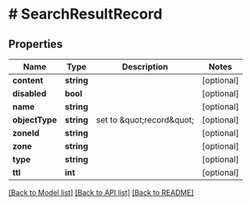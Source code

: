 # # SearchResultRecord

## Properties

Name | Type | Description | Notes
------------ | ------------- | ------------- | -------------
**content** | **string** |  | [optional]
**disabled** | **bool** |  | [optional]
**name** | **string** |  | [optional]
**objectType** | **string** | set to \&quot;record\&quot; | [optional]
**zoneId** | **string** |  | [optional]
**zone** | **string** |  | [optional]
**type** | **string** |  | [optional]
**ttl** | **int** |  | [optional]

[[Back to Model list]](../../README.md#models) [[Back to API list]](../../README.md#endpoints) [[Back to README]](../../README.md)
